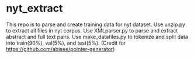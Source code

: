 # nyt_extract
This repo is to parse and create training data for nyt dataset.
Use unzip.py to extract all files in nyt corpus.
Use XMLparser.py to parse and extract abstract and full text pairs.
Use make_datafiles.py to tokenize and split data into train(90%), val(5%), and test(5%). (Credit for https://github.com/abisee/pointer-generator)
